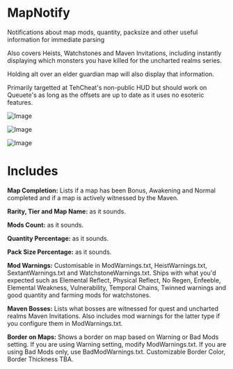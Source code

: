 # MapNotify
Notifications about map mods, quantity, packsize and other useful information for immediate parsing

Also covers Heists, Watchstones and Maven Invitations, including instantly displaying which monsters you have killed for the uncharted realms series.

Holding alt over an elder guardian map will also display that information.

Primarily targetted at TehCheat's non-public HUD but should work on Queuete's as long as the offsets are up to date as it uses no esoteric features.

![Image](https://i.imgur.com/sST1Zxi.png)

![Image](https://i.imgur.com/4GY3sNf.png)

![Image](https://i.imgur.com/xYNbWjJ.png)


# Includes
**Map Completion:** Lists if a map has been Bonus, Awakening and Normal completed and if a map is actively witnessed by the Maven.

**Rarity, Tier and Map Name:** as it sounds.

**Mods Count:** as it sounds.

**Quantity Percentage:** as it sounds.

**Pack Size Percentage:** as it sounds.

**Mod Warnings:** Customisable in ModWarnings.txt, HeistWarnings.txt, SextantWarnings.txt and WatchstoneWarnings.txt. Ships with what you'd expected such as Elemental Reflect, Physical Reflect, No Regen, Enfeeble, Elemental Weakness, Vulnerability, Temporal Chains, Twinned warnings and good quantity and farming mods for watchstones.

**Maven Bosses:** Lists what bosses are witnessed for quest and uncharted realms Maven Invitations. Also includes mod warnings for the latter type if you configure them in ModWarnings.txt.

**Border on Maps:** Shows a border on map based on Warning or Bad Mods setting. If you are using Warning setting, modify ModWarnings.txt. If you are using Bad Mods only, use BadModWarnings.txt. Customizable Border Color, Border Thickness TBA.

